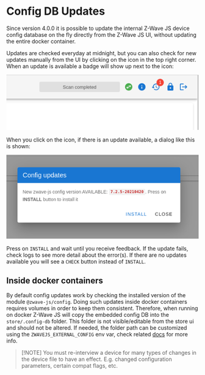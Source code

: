 # Config DB Updates

Since version 4.0.0 it is possible to update the internal Z-Wave JS device config database on the fly directly from the Z-Wave JS UI, without updating the entire docker container.

Updates are checked everyday at midnight, but you can also check for new updates manually from the UI by clicking on the icon in the top right corner. When an update is available a badge will show up next to the icon:

![Config update icon](../_images/config_updates_icon.png)

When you click on the icon, if there is an update available, a dialog like this is shown:

![Config update dialog](../_images/config_updates_dialog.png)

Press on `INSTALL` and wait until you receive feedback. If the update fails, check logs to see more detail about the error(s). If there are no updates available you will see a `CHECK` button instead of `INSTALL`.

## Inside docker containers

By default config updates work by checking the installed version of the module `@zwave-js/config`. Doing such updates inside docker containers requires volumes in order to keep them consistent. Therefore, when running on docker Z-Wave JS will copy the embedded config DB into the `store/.config-db` folder. This folder is not visible/editable from the store ui and should not be altered. If needed, the folder path can be customized using the `ZWAVEJS_EXTERNAL_CONFIG` env var, check related [docs](/guide/env-vars) for more info.

> [!NOTE] You must re-interview a device for many types of changes in the device file to have an effect. E.g. changed configuration parameters, certain compat flags, etc.

